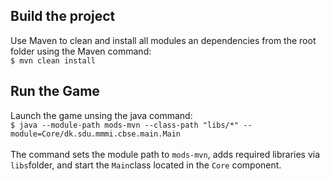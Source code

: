 ## Build the project
Use Maven to clean and install all modules an dependencies from the root folder using the Maven command: <br>
`$ mvn clean install`

## Run the Game
Launch the game unsing the java command: <br>
`$ java --module-path mods-mvn --class-path "libs/*" --module=Core/dk.sdu.mmmi.cbse.main.Main` <br> <br>
The command sets the module path to `mods-mvn`, adds required libraries via `libs`folder, and start the `Main`class located in the `Core` component.
